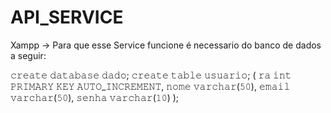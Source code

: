 # API_SERVICE

Xampp -> Para que esse Service funcione é necessario do banco de dados a seguir:

𝚌𝚛𝚎𝚊𝚝𝚎 𝚍𝚊𝚝𝚊𝚋𝚊𝚜𝚎 𝚍𝚊𝚍𝚘; 
𝚌𝚛𝚎𝚊𝚝𝚎 𝚝𝚊𝚋𝚕𝚎 𝚞𝚜𝚞𝚊𝚛𝚒𝚘; 
( 
  𝚛𝚊 𝚒𝚗𝚝 𝙿𝚁𝙸𝙼𝙰𝚁𝚈 𝙺𝙴𝚈 𝙰𝚄𝚃𝙾_𝙸𝙽𝙲𝚁𝙴𝙼𝙴𝙽𝚃, 
  𝚗𝚘𝚖𝚎 𝚟𝚊𝚛𝚌𝚑𝚊𝚛(𝟻𝟶), 
  𝚎𝚖𝚊𝚒𝚕 𝚟𝚊𝚛𝚌𝚑𝚊𝚛(𝟻𝟶), 
  𝚜𝚎𝚗𝚑𝚊 𝚟𝚊𝚛𝚌𝚑𝚊𝚛(𝟷𝟶) 
);


